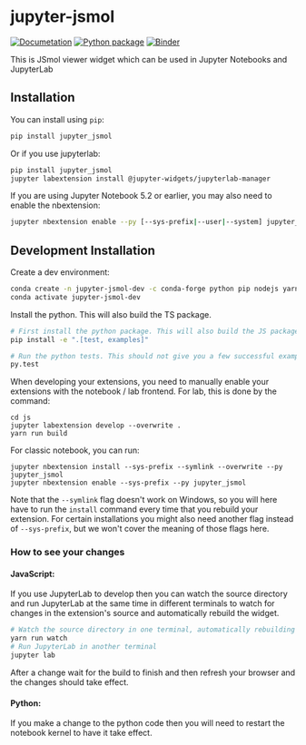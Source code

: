 # jupyter-jsmol

[![Documetation](https://github.com/fekad/jupyter-jsmol/workflows/Documetation/badge.svg?branch=master)](https://fekad.github.io/jupyter-jsmol/)
[![Python package](https://github.com/fekad/jupyter-jsmol/workflows/Python%20package/badge.svg?branch=master)](https://github.com/fekad/jupyter-jsmol/actions)
[![Binder](https://mybinder.org/badge_logo.svg)](https://mybinder.org/v2/gh/fekad/jupyter-jsmol/master?filepath=examples)

This is JSmol viewer widget which can be used in Jupyter Notebooks and JupyterLab

## Installation

You can install using `pip`:

```bash
pip install jupyter_jsmol
```

Or if you use jupyterlab:

```bash
pip install jupyter_jsmol
jupyter labextension install @jupyter-widgets/jupyterlab-manager
```

If you are using Jupyter Notebook 5.2 or earlier, you may also need to enable
the nbextension:
```bash
jupyter nbextension enable --py [--sys-prefix|--user|--system] jupyter_jsmol
```


## Development Installation

Create a dev environment:
```bash
conda create -n jupyter-jsmol-dev -c conda-forge python pip nodejs yarn jupyter jupyterlab ipywidgets jupyter-packaging==0.7.9 ase pymatgen
conda activate jupyter-jsmol-dev
```

Install the python. This will also build the TS package.

```bash
# First install the python package. This will also build the JS packages.
pip install -e ".[test, examples]"

# Run the python tests. This should not give you a few successful example tests
py.test
```

When developing your extensions, you need to manually enable your extensions with the
notebook / lab frontend. For lab, this is done by the command:

```
cd js
jupyter labextension develop --overwrite .
yarn run build
```

For classic notebook, you can run:

```
jupyter nbextension install --sys-prefix --symlink --overwrite --py jupyter_jsmol
jupyter nbextension enable --sys-prefix --py jupyter_jsmol
```

Note that the `--symlink` flag doesn't work on Windows, so you will here have to run
the `install` command every time that you rebuild your extension. For certain installations
you might also need another flag instead of `--sys-prefix`, but we won't cover the meaning
of those flags here.


### How to see your changes
#### JavaScript:
If you use JupyterLab to develop then you can watch the source directory and run JupyterLab at the same time in different
terminals to watch for changes in the extension's source and automatically rebuild the widget.

```bash
# Watch the source directory in one terminal, automatically rebuilding when needed
yarn run watch
# Run JupyterLab in another terminal
jupyter lab
```

After a change wait for the build to finish and then refresh your browser and the changes should take effect.

#### Python:
If you make a change to the python code then you will need to restart the notebook kernel to have it take effect.

